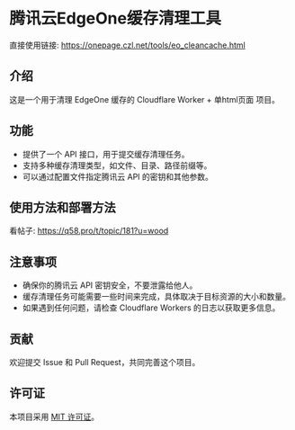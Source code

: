 # 腾讯云EdgeOne缓存清理工具

直接使用链接: https://onepage.czl.net/tools/eo_cleancache.html

## 介绍
这是一个用于清理 EdgeOne 缓存的 Cloudflare Worker + 单html页面 项目。

## 功能

- 提供了一个 API 接口，用于提交缓存清理任务。
- 支持多种缓存清理类型，如文件、目录、路径前缀等。
- 可以通过配置文件指定腾讯云 API 的密钥和其他参数。

## 使用方法和部署方法

看帖子: https://q58.pro/t/topic/181?u=wood

## 注意事项

- 确保你的腾讯云 API 密钥安全，不要泄露给他人。
- 缓存清理任务可能需要一些时间来完成，具体取决于目标资源的大小和数量。
- 如果遇到任何问题，请检查 Cloudflare Workers 的日志以获取更多信息。

## 贡献

欢迎提交 Issue 和 Pull Request，共同完善这个项目。

## 许可证

本项目采用 [MIT 许可证](LICENSE)。
